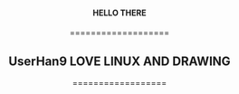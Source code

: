 <div align="center">
  <h4>HELLO THERE</h4>

  ===================

  <h2>UserHan9 LOVE LINUX AND DRAWING</h2>
  ==================
</div>
